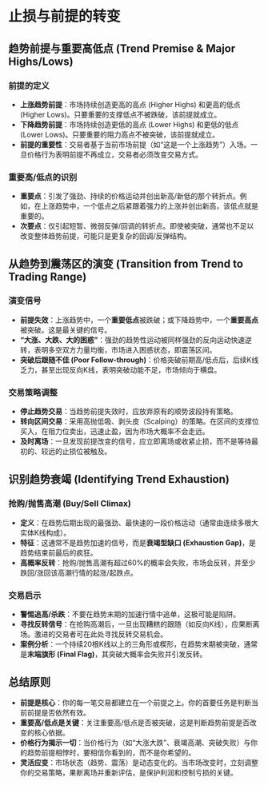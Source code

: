 # 止损与前提的转变 

## 趋势前提与重要高低点 (Trend Premise & Major Highs/Lows)

### 前提的定义
-   **上涨趋势前提**：市场持续创造更高的高点 (Higher Highs) 和更高的低点 (Higher Lows)。只要重要的支撑低点不被跌破，该前提就成立。
-   **下降趋势前提**：市场持续创造更低的高点 (Lower Highs) 和更低的低点 (Lower Lows)。只要重要的阻力高点不被突破，该前提就成立。
-   **前提的重要性**：交易者基于当前市场前提（如“这是一个上涨趋势”）入场。一旦价格行为表明前提不再成立，交易者必须改变交易方式。

### 重要高/低点的识别
-   **重要点**：引发了强劲、持续的价格运动并创出新高/新低的那个转折点。例如，在上涨趋势中，一个低点之后紧跟着强力的上涨并创出新高，该低点就是重要的。
-   **次要点**：仅引起短暂、微弱反弹/回调的转折点。即使被突破，通常也不足以改变整体趋势前提，可能只是更复杂的回调/反弹结构。

## 从趋势到震荡区的演变 (Transition from Trend to Trading Range)

### 演变信号
-   **前提失效**：上涨趋势中，一个**重要低点**被跌破；或下降趋势中，一个**重要高点**被突破。这是最关键的信号。
-   **“大涨、大跌、大的困惑”**：强劲的趋势性运动被同样强劲的反向运动快速逆转，表明多空双方力量均衡，市场进入困惑状态，即震荡区间。
-   **突破后跟随不佳 (Poor Follow-through)**：价格突破前期高/低点后，后续K线乏力，甚至出现反向K线，表明突破动能不足，市场倾向于横盘。

### 交易策略调整
-   **停止趋势交易**：当趋势前提失效时，应放弃原有的顺势波段持有策略。
-   **转向区间交易**：采用高抛低吸、剥头皮（Scalping）的策略。在区间的支撑位买入，在阻力位卖出，迅速止盈，因为市场大概率不会走远。
-   **及时离场**：一旦发现前提改变的信号，应立即离场或收紧止损，而不是等待最初的、较远的止损位被触及。

## 识别趋势衰竭 (Identifying Trend Exhaustion)

### 抢购/抛售高潮 (Buy/Sell Climax)
-   **定义**：在趋势后期出现的最强劲、最快速的一段价格运动（通常由连续多根大实体K线构成）。
-   **特征**：这通常不是趋势加速的信号，而是**衰竭型缺口 (Exhaustion Gap)**，是趋势结束前最后的疯狂。
-   **高概率反转**：抢购/抛售高潮有超过60%的概率会失败，市场会反转，并至少跌回/涨回该高潮行情的起涨/起跌点。

### 交易启示
-   **警惕追高/杀跌**：不要在趋势末期的加速行情中追单，这极可能是陷阱。
-   **寻找反转信号**：在抢购高潮后，一旦出现糟糕的跟随（如反向K线），应果断离场。激进的交易者可在此处寻找反转交易机会。
-   **案例分析**：一个持续20根K线以上的三角形或楔形，在趋势末期被突破，通常是**末端旗形 (Final Flag)**，其突破大概率会失败并引发反转。

## 总结原则
-   **前提是核心**：你的每一笔交易都建立在一个前提之上。你的首要任务是判断当前前提是否依然有效。
-   **重要高/低点是关键**：关注重要高/低点是否被突破，这是判断趋势前提是否改变的核心依据。
-   **价格行为揭示一切**：当价格行为（如“大涨大跌”、衰竭高潮、突破失败）与你的趋势前提相悖时，要相信你看到的，而不是你希望的。
-   **灵活应变**：市场状态（趋势、震荡）是动态变化的。当市场改变时，立刻调整你的交易策略，果断离场并重新评估，是保护利润和控制亏损的关键。